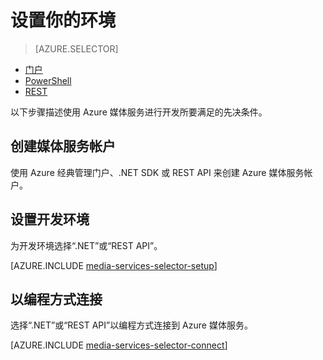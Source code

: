 <properties
	pageTitle="设置环境 | Azure"
	description="设置你的环境以使用 Azure 媒体服务进行开发。"
	services="media-services"
	documentationCenter=""
	authors="Juliako"
	manager="erikre"
	editor=""/>  


<tags
	ms.service="media-services"
	ms.workload="media"
	ms.tgt_pltfrm="na"
	ms.devlang="na"
	ms.topic="get-started-article"
	ms.date="10/12/2016"
	wacn.date="11/21/2016"
	ms.author="juliako"/>

# 设置你的环境

> [AZURE.SELECTOR]
- [门户](/documentation/articles/media-services-create-account/)
- [PowerShell](/documentation/articles/media-services-manage-with-powershell/)
- [REST](https://msdn.microsoft.com/zh-cn/library/azure/dn167014.aspx) 
<a id="create_account"></a>

以下步骤描述使用 Azure 媒体服务进行开发所要满足的先决条件。

## 创建媒体服务帐户

使用 Azure 经典管理门户、.NET SDK 或 REST API 来创建 Azure 媒体服务帐户。

<a id="setup_dev_env"></a>
## 设置开发环境  

为开发环境选择“.NET”或“REST API”。

[AZURE.INCLUDE [media-services-selector-setup](../../includes/media-services-selector-setup.md)]

<a id="connect"></a>
## 以编程方式连接

选择“.NET”或“REST API”以编程方式连接到 Azure 媒体服务。

[AZURE.INCLUDE [media-services-selector-connect](../../includes/media-services-selector-connect.md)]

<!---HONumber=Mooncake_1114_2016-->